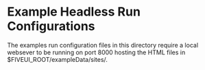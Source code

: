 # Example Headless Run Configurations #

The examples run configuration files in this directory require a
local websever to be running on port 8000 hosting the HTML files in
$FIVEUI_ROOT/exampleData/sites/.
